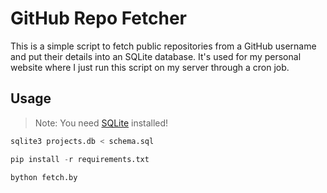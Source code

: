# GitHub Repo Fetcher
This is a simple script to fetch public repositories from a GitHub username and put their details into an SQLite database. It's used for my personal website where I just run this script on my server through a cron job.

## Usage
> Note: You need [SQLite](https://sqlite.org/) installed!

```py
sqlite3 projects.db < schema.sql

pip install -r requirements.txt

bython fetch.by
```
